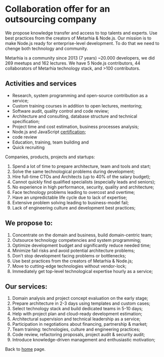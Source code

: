 # Сollaboration offer for an outsourcing company

We propose knowledge transfer and access to top talents and experts. Use best
practices from the creators of Metarhia & Node.js. Our mission is to make Node.js
ready for enterprise-level development. To do that we need to chenge both
technology and community.

Metarhia is a community since 2013 (7 years) ~20.000 developers, we did 269
meetups and 162 lectures. We have 5 Node.js contributors, 44 collaborators of
Metarhia technology stack, and >100 contributors.

## Activities and services

- Research, system programming and open-source contribution as a service;
- Custom training courses in addition to open lectures, mentoring;
- Software audit, quality control and code review;
- Architecture and consulting, database structure and technical specification;
- Project time and cost estimation, business processes analysis;
- Node.js and JavaScript [certification](services/certification.md);
- code review
- Education, training, team building and
- Quick recruiting

Companies, products, projects and startups:

1. Spend a lot of time to prepare architecture, team and tools and start;
2. Solve the same technological problems during development;
3. Hire full-time CTOs and Architects (up to 40% of the salary budget);
4. Сannot quickly find qualified specialists (especially leads and seniors);
5. No experience in high performance, security, quality and architecture;
6. Face technology problems leading to overcost and overtime;
7. Have an unpredictable life cycle due to lack of expertise;
8. Extensive problem solving leading to business-model fail;
9. Lack of engineering culture and development best practices;

## We propose to:

1. Concentrate on the domain and business, build domain-centric team;
2. Outsource technology competencies and system programming;
3. Optimize development budget and significantly reduce needed time;
4. Minimize fail risks and avoid potential architecture problems;
5. Don’t stop development facing problems or bottlenecks;
6. Use best practices from the creators of Metarhia & Node.js;
7. Move to cutting-edge technologies without vendor-lock;
8. Immediately get top-level technological expertise hourly as a service;

## Our services:

1. Domain analysis and project concept evaluation on the early stage;
2. Prepare architecture in 2-3 days using templates and custom cases;
3. Select technology stack and build dedicated teams in 5-10 days;
4. Help with project plan and cloud-ready development estimation;
5. Architectural supervision and technical leadership as a service;
6. Participation in negotiations about financing, partnership & market;
7. Team training: technologies, culture and engineering practices;
8. Code review, refactoring proposals, project audit & security audit;
9. Introduce knowledge-driven management and enthusiastic motivation;

Back to [home](home.md) page.
